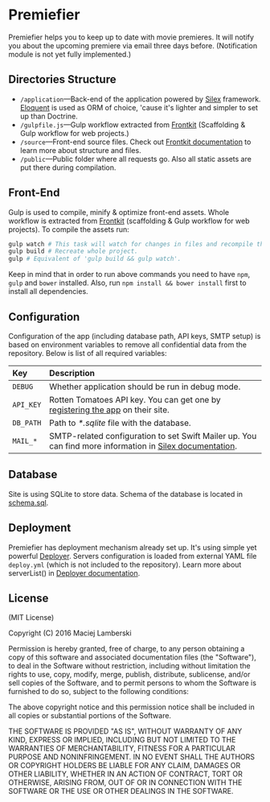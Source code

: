 # Premiefier

Premiefier helps you to keep up to date with movie premieres. It will notify you about the upcoming premiere via email three days before. (Notification module is not yet fully implemented.)

## Directories Structure

* `/application`—Back-end of the application powered by [Silex](https://github.com/silexphp/Silex) framework. [Eloquent](https://laravel.com/docs/eloquent) is used as ORM of choice, 'cause it's lighter and simpler to set up than Doctrine.
* `/gulpfile.js`—Gulp workflow extracted from [Frontkit](https://github.com/lamberski/frontkit) (Scaffolding & Gulp workflow for web projects.)
* `/source`—Front-end source files. Check out [Frontkit documentation](https://github.com/lamberski/frontkit/blob/master/README.md) to learn more about structure and files.
* `/public`—Public folder where all requests go. Also all static assets are put there during compilation.

## Front-End

Gulp is used to compile, minify & optimize front-end assets. Whole workflow is extracted from [Frontkit](https://github.com/lamberski/frontkit) (scaffolding & Gulp workflow for web projects). To compile the assets run:

```bash
gulp watch # This task will watch for changes in files and recompile them as needed.
gulp build # Recreate whole project.
gulp # Equivalent of 'gulp build && gulp watch'.
```

Keep in mind that in order to run above commands you need to have `npm`, `gulp` and `bower` installed.  Also, run `npm install && bower install` first to install all dependencies.




## Configuration

Configuration of the app (including database path, API keys, SMTP setup) is based on environment variables to remove all confidential data from the repository. Below is list of all required variables:

| Key | Description |
| :--- | :--- |
| `DEBUG`   | Whether application should be run in debug mode. |
| `API_KEY` | Rotten Tomatoes API key. You can get one by [registering the app](http://developer.rottentomatoes.com/) on their site. |
| `DB_PATH` | Path to _*.sqlite_ file with the database. |
| `MAIL_*`  | SMTP-related configuration to set Swift Mailer up. You can find more information in [Silex documentation](http://silex.sensiolabs.org/doc/providers/swiftmailer.html). |

## Database

Site is using SQLite to store data. Schema of the database is located in [schema.sql](schema.sql).

## Deployment

Premiefier has deployment mechanism already set up. It's using simple yet powerful [Deployer](http://deployer.org/). Servers configuration is loaded from external YAML file `deploy.yml` (which is not included to the repository). Learn more about serverList() in [Deployer documentation](http://deployer.org/docs/servers).

## License

(MIT License)

Copyright (C) 2016 Maciej Lamberski

Permission is hereby granted, free of charge, to any person obtaining a copy of this software and associated documentation files (the "Software"), to deal in the Software without restriction, including without limitation the rights to use, copy, modify, merge, publish, distribute, sublicense, and/or sell copies of the Software, and to permit persons to whom the Software is furnished to do so, subject to the following conditions:

The above copyright notice and this permission notice shall be included in all copies or substantial portions of the Software.

THE SOFTWARE IS PROVIDED "AS IS", WITHOUT WARRANTY OF ANY KIND, EXPRESS OR IMPLIED, INCLUDING BUT NOT LIMITED TO THE WARRANTIES OF MERCHANTABILITY, FITNESS FOR A PARTICULAR PURPOSE AND NONINFRINGEMENT. IN NO EVENT SHALL THE AUTHORS OR COPYRIGHT HOLDERS BE LIABLE FOR ANY CLAIM, DAMAGES OR OTHER LIABILITY, WHETHER IN AN ACTION OF CONTRACT, TORT OR OTHERWISE, ARISING FROM, OUT OF OR IN CONNECTION WITH THE SOFTWARE OR THE USE OR OTHER DEALINGS IN THE SOFTWARE.
